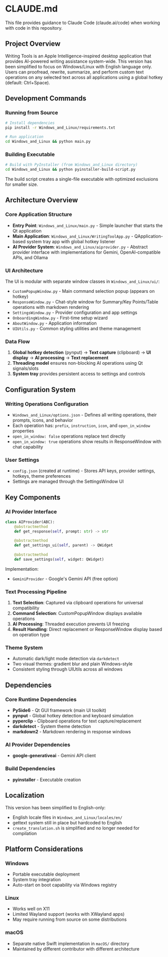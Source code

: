 # CLAUDE.md

This file provides guidance to Claude Code (claude.ai/code) when working with code in this repository.

## Project Overview

Writing Tools is an Apple Intelligence-inspired desktop application that provides AI-powered writing assistance system-wide. This version has been simplified to focus on Windows/Linux with English language only. Users can proofread, rewrite, summarize, and perform custom text operations on any selected text across all applications using a global hotkey (default: Ctrl+Space).

## Development Commands

### Running from Source
```bash
# Install dependencies
pip install -r Windows_and_Linux/requirements.txt

# Run application
cd Windows_and_Linux && python main.py
```

### Building Executable
```bash
# Build with PyInstaller (from Windows_and_Linux directory)
cd Windows_and_Linux && python pyinstaller-build-script.py
```

The build script creates a single-file executable with optimized exclusions for smaller size.


## Architecture Overview

### Core Application Structure
- **Entry Point**: `Windows_and_Linux/main.py` - Simple launcher that starts the Qt application
- **Main Application**: `Windows_and_Linux/WritingToolApp.py` - QApplication-based system tray app with global hotkey listener
- **AI Provider System**: `Windows_and_Linux/aiprovider.py` - Abstract provider interface with implementations for Gemini, OpenAI-compatible APIs, and Ollama

### UI Architecture
The UI is modular with separate window classes in `Windows_and_Linux/ui/`:
- `CustomPopupWindow.py` - Main command selection popup (appears on hotkey)
- `ResponseWindow.py` - Chat-style window for Summary/Key Points/Table operations with markdown rendering
- `SettingsWindow.py` - Provider configuration and app settings
- `OnboardingWindow.py` - First-time setup wizard
- `AboutWindow.py` - Application information
- `UIUtils.py` - Common styling utilities and theme management

### Data Flow
1. **Global hotkey detection** (pynput) → **Text capture** (clipboard) → **UI display** → **AI processing** → **Text replacement**
2. **Threading model** ensures non-blocking AI operations using Qt signals/slots
3. **System tray** provides persistent access to settings and controls

## Configuration System

### Writing Operations Configuration
- `Windows_and_Linux/options.json` - Defines all writing operations, their prompts, icons, and behavior
- Each operation has: `prefix`, `instruction`, `icon`, and `open_in_window` properties
- `open_in_window: false` operations replace text directly
- `open_in_window: true` operations show results in ResponseWindow with chat capability

### User Settings
- `config.json` (created at runtime) - Stores API keys, provider settings, hotkeys, theme preferences
- Settings are managed through the SettingsWindow UI

## Key Components

### AI Provider Interface
```python
class AIProvider(ABC):
    @abstractmethod
    def get_response(self, prompt: str) -> str
    
    @abstractmethod  
    def get_settings_ui(self, parent) -> QWidget
    
    @abstractmethod
    def save_settings(self, widget: QWidget)
```

Implementation:
- `GeminiProvider` - Google's Gemini API (free option)

### Text Processing Pipeline
1. **Text Selection**: Captured via clipboard operations for universal compatibility
2. **Command Selection**: CustomPopupWindow displays available operations
3. **AI Processing**: Threaded execution prevents UI freezing
4. **Result Handling**: Direct replacement or ResponseWindow display based on operation type

### Theme System
- Automatic dark/light mode detection via `darkdetect`
- Two visual themes: gradient blur and plain Windows-style
- Consistent styling through UIUtils across all windows

## Dependencies

### Core Runtime Dependencies
- **PySide6** - Qt GUI framework (main UI toolkit)
- **pynput** - Global hotkey detection and keyboard simulation
- **pyperclip** - Clipboard operations for text capture/replacement
- **darkdetect** - System theme detection
- **markdown2** - Markdown rendering in response windows

### AI Provider Dependencies
- **google-generativeai** - Gemini API client

### Build Dependencies
- **pyinstaller** - Executable creation

## Localization

This version has been simplified to English-only:
- English locale files in `Windows_and_Linux/locales/en/`
- gettext system still in place but hardcoded to English
- `create_translation.sh` is simplified and no longer needed for compilation

## Platform Considerations

### Windows
- Portable executable deployment
- System tray integration
- Auto-start on boot capability via Windows registry

### Linux
- Works well on X11
- Limited Wayland support (works with XWayland apps)
- May require running from source on some distributions

### macOS
- Separate native Swift implementation in `macOS/` directory
- Maintained by different contributor with different architecture